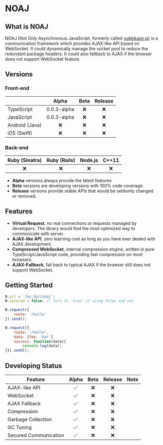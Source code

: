 # NOAJ

## What is NOAJ
NOAJ (Not Only Asynchronous JavaScript, formerly called [yukkikaze.js](https://github.com/dsh0416/yukkikaze.js)) is a communication framework which provides AJAX-like API based on WebSocket. It could dynamically manage the socket pool to reduce the redundant package headers. It could also fallback to AJAX if the browser does not support WebSocket feature.

## Versions

### Front-end

|                |    Alpha    | Beta | Release |
| -------------- | :---------: | :--: | :-----: |
| TypeScript     | 0.0.3-alpha |  ❌   |    ❌    |
| JavaScript     | 0.0.3-alpha |  ❌   |    ❌    |
| Android (Java) |      ❌      |  ❌   |    ❌    |
| iOS (Swift)    |      ❌      |  ❌   |    ❌    |

### Back-end

| Ruby (Sinatra) | Ruby (Rails) | Node.js | C++11 |
| :------------: | :----------: | :-----: | :---: |
|       ❌        |      ❌       |    ❌    |   ❌   |

* **Alpha** versions always provide the latest features
* **Beta** versions are developing versions with 100% code coverage.
* **Release** versions provide stable APIs that would be seldomly changed or removed.

## Features

- **Virtual Request**, no real connections or requests managed by developers. The library would find the most optimized way to communicate with server.
- **AJAX-like API**, zero learning cost as long as you have ever dealed with AJAX development.
- **Compressed WebSocket**, internal compression engine, written in pure TypeScript/JavaScript code, providing fast compression on most browsers.
- **AJAX-Fallback**, fall back to typical AJAX if the browser still does not support WebSocket.

## Getting Started

```javascript
N.url = 'foo.bar/noaj';
N.secured = false; // turn to 'true' if using https and wss

N.request({
    route: '/hello'
}).send();

N.request({
    route: '/hello',
    data: {foo: 'bar'}
    success: function(data){
        console.log(data);
}}).send();
```

## Developing Status

| Feature               | Alpha | Beta | Release | Note |
| --------------------- | :---: | :--: | :-----: | :--: |
| AJAX-like API         |   ✅   |  ❌   |    ❌    |      |
| WebSocket             |   ✅   |  ❌   |    ❌    |      |
| AJAX Fallback         |   ✅   |  ❌   |    ❌    |      |
| Compression           |   ✅   |  ❌   |    ❌    |      |
| Garbage Collection    |   ✅   |  ❌   |    ❌    |      |
| GC Tuning             |   ✅   |  ❌   |    ❌    |      |
| Secured Communication |   ✅   |  ❌   |    ❌    |      |


